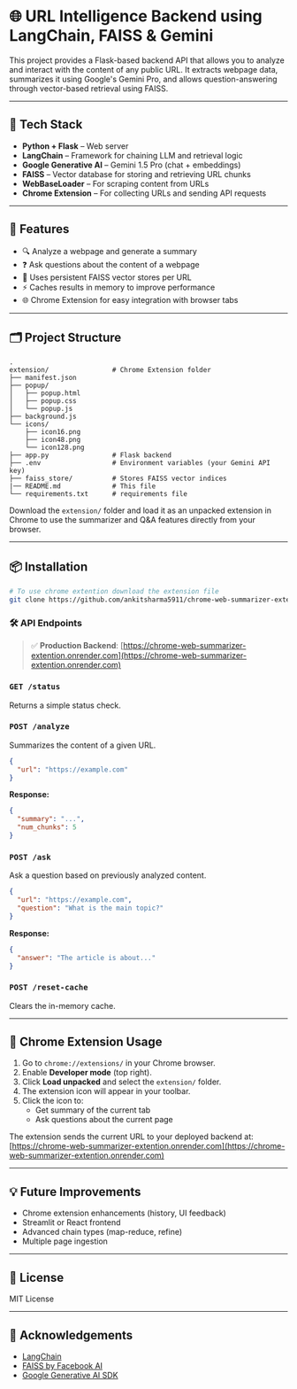 # 🌐 URL Intelligence Backend using LangChain, FAISS & Gemini

This project provides a Flask-based backend API that allows you to analyze and interact with the content of any public URL. It extracts webpage data, summarizes it using Google's Gemini Pro, and allows question-answering through vector-based retrieval using FAISS.

---

## 🔧 Tech Stack

- **Python + Flask** – Web server
- **LangChain** – Framework for chaining LLM and retrieval logic
- **Google Generative AI** – Gemini 1.5 Pro (chat + embeddings)
- **FAISS** – Vector database for storing and retrieving URL chunks
- **WebBaseLoader** – For scraping content from URLs
- **Chrome Extension** – For collecting URLs and sending API requests

---

## 🚀 Features

- 🔍 Analyze a webpage and generate a summary
- ❓ Ask questions about the content of a webpage
- 🧠 Uses persistent FAISS vector stores per URL
- ⚡ Caches results in memory to improve performance
- 🌐 Chrome Extension for easy integration with browser tabs

---

## 🗂️ Project Structure

```
.
extension/                # Chrome Extension folder
├── manifest.json
├── popup/
│   ├── popup.html
│   ├── popup.css
│   └── popup.js
├── background.js
└── icons/
    ├── icon16.png
    ├── icon48.png
    └── icon128.png
├── app.py                # Flask backend
├── .env                  # Environment variables (your Gemini API key)
├── faiss_store/          # Stores FAISS vector indices
|── README.md             # This file
└── requirements.txt      # requirements file
```

Download the `extension/` folder and load it as an unpacked extension in Chrome to use the summarizer and Q&A features directly from your browser.

---

## 📦 Installation

```bash
# To use chrome extention download the extension file
git clone https://github.com/ankitsharma5911/chrome-web-summarizer-extention.git

```

### 🛠️ API Endpoints

> ✅ **Production Backend**: [https://chrome-web-summarizer-extention.onrender.com](https://chrome-web-summarizer-extention.onrender.com)

### `GET /status`

Returns a simple status check.

### `POST /analyze`

Summarizes the content of a given URL.

```json
{
  "url": "https://example.com"
}
```

**Response:**

```json
{
  "summary": "...",
  "num_chunks": 5
}
```

### `POST /ask`

Ask a question based on previously analyzed content.

```json
{
  "url": "https://example.com",
  "question": "What is the main topic?"
}
```

**Response:**

```json
{
  "answer": "The article is about..."
}
```

### `POST /reset-cache`

Clears the in-memory cache.

---

## 🧩 Chrome Extension Usage

1. Go to `chrome://extensions/` in your Chrome browser.
2. Enable **Developer mode** (top right).
3. Click **Load unpacked** and select the `extension/` folder.
4. The extension icon will appear in your toolbar.
5. Click the icon to:
   - Get summary of the current tab
   - Ask questions about the current page

The extension sends the current URL to your deployed backend at:
[https://chrome-web-summarizer-extention.onrender.com](https://chrome-web-summarizer-extention.onrender.com)

---

## 💡 Future Improvements

- Chrome extension enhancements (history, UI feedback)
- Streamlit or React frontend
- Advanced chain types (map-reduce, refine)
- Multiple page ingestion

---

## 📜 License

MIT License

---

## 🙌 Acknowledgements

- [LangChain](https://github.com/langchain-ai/langchain)
- [FAISS by Facebook AI](https://github.com/facebookresearch/faiss)
- [Google Generative AI SDK](https://github.com/google/generative-ai-python)

